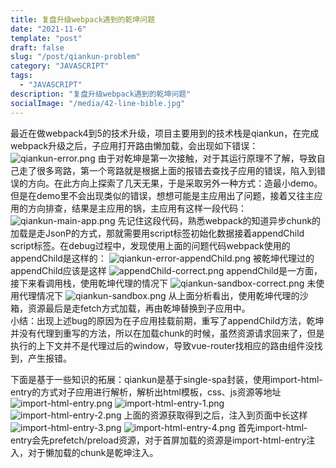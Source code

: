 ```yaml
---
title: 复盘升级webpack遇到的乾坤问题
date: "2021-11-6"
template: "post"
draft: false
slug: "/post/qiankun-problem"
category: "JAVASCRIPT"
tags:
  - "JAVASCRIPT"
description: "复盘升级webpack遇到的乾坤问题"
socialImage: "/media/42-line-bible.jpg"
---
```



最近在做webpack4到5的技术升级，项目主要用到的技术栈是qiankun，在完成webpack升级之后，子应用打开路由懒加载，会出现如下错误：
![qiankun-error.png](/media/qiankun-error.png)
由于对乾坤是第一次接触，对于其运行原理不了解，导致自己走了很多弯路，第一个弯路就是根据上面的报错去查找子应用的错误，陷入到错误的方向。在此方向上探索了几天无果，于是采取另外一种方式：造最小demo。   
但是在demo里不会出现类似的错误，想想可能是主应用出了问题，接着又往主应用的方向排查，结果是主应用的锅，主应用有这样一段代码：
![qiankun-main-app.png](/media/qiankun-main-app.png)
先记住这段代码，熟悉webpack的知道异步chunk的加载是走JsonP的方式，那就需要用script标签初始化数据接着appendChild script标签。在debug过程中，发现使用上面的问题代码webpack使用的appendChild是这样的：
![qiankun-error-appendChild.png](/media/qiankun-error-appendChild.png)
被乾坤代理过的appendChild应该是这样
![appendChild-correct.png](/media/appendChild-correct.png)
appendChild是一方面，接下来看调用栈，使用乾坤代理的情况下
![qiankun-sandbox-correct.png](/media/qiankun-sandbox-correct.png)
未使用代理情况下
![qiankun-sandbox.png](/media/qiankun-sandbox.png)
从上面分析看出，使用乾坤代理的沙箱，资源最后是走fetch方式加载，再由乾坤替换到子应用中。   
小结：出现上述bug的原因为在子应用挂载前期，重写了appendChild方法，乾坤并没有代理到重写的方法，所以在加载chunk的时候，虽然资源请求回来了，但是执行的上下文并不是代理过后的window，导致vue-router找相应的路由组件没找到，产生报错。   

下面是基于一些知识的拓展：qiankun是基于single-spa封装，使用import-html-entry的方式对子应用进行解析，解析出html模板，css、js资源等地址
![import-html-entry.png](/media/import-html-entry.png)
![import-html-entry-1.png](/media/import-html-entry-1.png)
![import-html-entry-2.png](/media/import-html-entry-2.png)
上面的资源获取得到之后，注入到页面中长这样
![import-html-entry-3.png](/media/import-html-entry-3.png)
![import-html-entry-4.png](/media/import-html-entry-4.png)
首先import-html-entry会先prefetch/preload资源，对于首屏加载的资源是import-html-entry注入，对于懒加载的chunk是乾坤注入。

